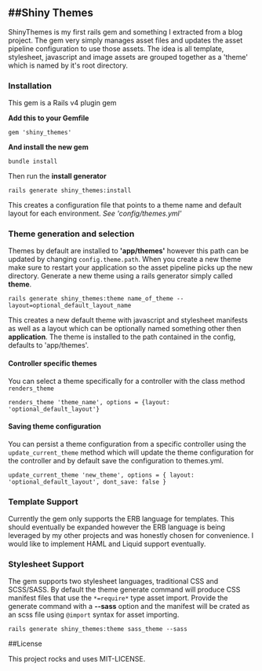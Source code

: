##Shiny Themes
---  
ShinyThemes is my first rails gem and something I extracted from a blog project.  The gem very simply manages asset 
files and updates the asset pipeline configuration to use those assets.  The idea is all template, stylesheet, 
javascript and image assets are grouped together as a 'theme' which is named by it's root directory.

### Installation  
This gem is a Rails v4 plugin gem

  **Add this to your Gemfile**  
    
    gem 'shiny_themes'
      
  **And install the new gem**
   
    bundle install 
    
Then run the **install generator**

    rails generate shiny_themes:install

This creates a configuration file that points to a theme name and default layout for each environment.  _See 
'config/themes.yml'_

### Theme generation and selection

Themes by default are installed to **'app/themes'** however this path can be updated by changing ```config.theme.path```.
When you create a new theme make sure to restart your application so the asset pipeline picks up the new directory.
Generate a new theme using a rails generator simply called **theme**.

    rails generate shiny_themes:theme name_of_theme --layout=optional_default_layout_name
    
This creates a new default theme with javascript and stylesheet manifests as well as a layout which can be optionally
named something other then **application**.  The theme is installed to the path contained in the config, defaults to 
'app/themes'.

#### Controller specific themes  

You can select a theme specifically for a controller with the class method ```renders_theme``` 

    renders_theme 'theme_name', options = {layout: 'optional_default_layout'}
    
#### Saving theme configuration

You can persist a theme configuration from a specific controller using the ```update_current_theme``` method which 
will update the theme configuration for the controller and by default save the configuration to themes.yml.  

    update_current_theme 'new_theme', options = { layout: 'optional_default_layout', dont_save: false }

### Template Support  
Currently the gem only supports the ERB language for templates.  This should eventually be expanded however the ERB
language is being leveraged by my other projects and was honestly chosen for convenience.  I would like to implement 
HAML and Liquid support eventually.

### Stylesheet Support  
The gem supports two stylesheet languages, traditional CSS and SCSS/SASS.  By default the theme generate command will
produce CSS manifest files that use the ```*=require*``` type asset import.  Provide the generate command with a 
**--sass** option and the manifest will be crated as an scss file using ```@import``` syntax for asset importing.

    rails generate shiny_themes:theme sass_theme --sass
    
##License

This project rocks and uses MIT-LICENSE.